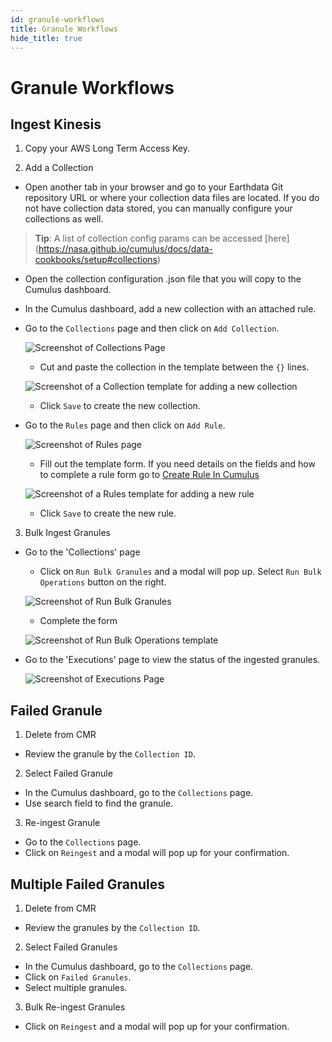 ```yaml
---
id: granule-workflows
title: Granule Workflows
hide_title: true
---
```


# Granule Workflows

## Ingest Kinesis

1. Copy your AWS Long Term Access Key.

2. Add a Collection

* Open another tab in your browser and go to your Earthdata Git repository URL or where your collection data files are located. If you do not have collection data stored, you can manually configure your collections as well.
> **Tip**: A list of collection config params can be accessed [here] (https://nasa.github.io/cumulus/docs/data-cookbooks/setup#collections)
* Open the collection configuration .json file that you will copy to the Cumulus dashboard.
* In the Cumulus dashboard, add a new collection with an attached rule.
* Go to the `Collections` page and then click on `Add Collection`.

  ![Screenshot of Collections Page](assets/cd_collections_page.png)

  * Cut and paste the collection in the template between the `{}` lines.

  ![Screenshot of a Collection template for adding a new collection](assets/cd_collection.png)

  * Click `Save` to create the new collection.
  
* Go to the `Rules` page and then click on `Add Rule`.

  ![Screenshot of Rules page](assets/cd_rules_page.png)

  * Fill out the template form. If you need details on the fields and how to complete a rule form go to [Create Rule In Cumulus](../operator-docs/create-rule-in-cumulus)

  ![Screenshot of a Rules template for adding a new rule](assets/cd_add_rule.png)

  * Click `Save` to create the new rule.

3. Bulk Ingest Granules

* Go to the 'Collections' page

  * Click on `Run Bulk Granules` and a modal will pop up. Select `Run Bulk Operations` button on the right.

  ![Screenshot of Run Bulk Granules](assets/cd_run_bulk_modal.png)

  * Complete the form

  ![Screenshot of Run Bulk Operations template](assets/cd_run_bulk_granules.png)

* Go to the 'Executions' page to view the status of the ingested granules.

  ![Screenshot of Executions Page](assets/cd_executions_page.png)

## Failed Granule

1. Delete from CMR

* Review the granule by the `Collection ID`.

2. Select Failed Granule

* In the Cumulus dashboard, go to the `Collections` page.
* Use search field to find the granule.

3. Re-ingest Granule

* Go to the `Collections` page.
* Click on `Reingest` and a modal will pop up for your confirmation.

## Multiple Failed Granules

1. Delete from CMR

* Review the granules by the `Collection ID`.

2. Select Failed Granules

* In the Cumulus dashboard, go to the `Collections` page.
* Click on `Failed Granules`.
* Select multiple granules.

3. Bulk Re-ingest Granules

* Click on `Reingest` and a modal will pop up for your confirmation.
